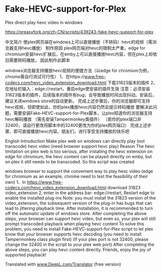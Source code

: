 # Fake-HEVC-support-for-Plex
Plex direct play hevc video in windows

https://greasyfork.org/zh-CN/scripts/439243-fake-hevc-support-for-plex

中文简介
使plex网页端在windows上可以直接播放（不转码）hevc的视频（需浏览器支持hevc播放）
制作原因
plex网页端对hevc的限制太严重，edge for chromium安装hevc扩展后，在emby上可以直接播放hevc内容，但在plex上却依旧需要转码播放。
因此制作此脚本

windows浏览器支持播放hevc视频的便捷方法（以edge for chromium为例，chrome需自行测试可行性）
1、在https://www.free-codecs.com/hevc_video_extension_download.html 下载31823版本的插件
2、在地址栏输入：edge://restart，重启edge使安装的插件生效
注意：必须安装31823版本的插件，后续版本的插件有bug，会导致播放时间出现抖动。安装后，建议关闭windows store的自动更新。
完成上述步骤后，你的浏览器即可支持hevc视频，但即使如此，你的plex播放hevc内容仍然会提示转码播放
要解决此问题，需要安装Fake-HEVC-support-for-Plex脚本，让plex知道你的浏览器支持hevc解码播放
（需先安装Tampermonkey类插件）
（若你的plex端口非32400，请自行更改将脚本中的32400更改为你的plex网页端口）
完成上述步骤，即可直接播放hevc内容。朋友们，进行享受支持播放的快乐吧

English Introduction
Make plex web on windows can directly play (not transcode) hevc video (need browser support hevc play)
Reason
The hevc limitation on plex web is too serious, after installing the hevc extension on edge for chromium, the hevc content can be played directly on emby, but on plex it still needs to be transcoded.
So this script was created

windows browser to support the convenient way to play hevc video (edge for chromium as an example, chrome need to test the feasibility of their own)
1、In https://www.free-codecs.com/hevc_video_extension_download.html download 31823 video_extension
2, enter in the address bar: edge://restart, Restart edge to enable the installed plug-ins
Note: you must install the 31823 version of the video_extension, the subsequent version of the plug-in has bugs that can lead to jittering playback time. After installation, it is recommended to turn off the automatic update of windows store.
After completing the above steps, your browser can support hevc video, but even so, your plex will still prompt transcoded playback when playing hevc content
To solve this problem, you need to install Fake-HEVC-support-for-Plex script to let plex know that your browser supports hevc decoding
(you need to install Tampermonkey class plugin first)
(If your plex port is not 32400, please change the 32400 in the script to your plex web port)
After completing the above steps, you can play hevc content directly. Friends, enjoy the joy of supported playback!

Translated with www.DeepL.com/Translator (free version)




